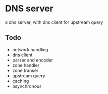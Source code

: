 # DNS server

a dns server, with dns client for upstream query

## Todo
* network handling
* dns client
* parser and encoder
* zone handler
* zone transer
* upstream query
* caching
* asynchronous